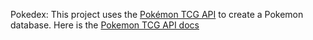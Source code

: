 Pokedex:
This project uses the [Pokémon TCG API](https://pokemontcg.io/) to create a Pokemon database.
Here is the [Pokemon TCG API docs](https://docs.pokemontcg.io/)

